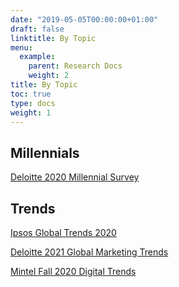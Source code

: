 ```yaml
---
date: "2019-05-05T00:00:00+01:00"
draft: false
linktitle: By Topic
menu:
  example:
    parent: Research Docs
    weight: 2
title: By Topic
toc: true
type: docs
weight: 1
---
```


## Millennials 

[Deloitte 2020 Millennial Survey](https://dng.sharepoint.com/sites/KnowledgeCenter2/Shared%20Documents/General/deloitte/deloitte-2020-millennial-survey.pdf)

## Trends 

[Ipsos Global Trends 2020](https://dng.sharepoint.com/sites/KnowledgeCenter2/Shared%20Documents/General/deloitte/deloitte-2020-millennial-survey.pdf)

[Deloitte 2021 Global Marketing Trends](https://dng.sharepoint.com/sites/KnowledgeCenter2/Shared%20Documents/General/deloitte/DI_2021-Global-Marketing-Trends_US.pdf)

[Mintel Fall 2020 Digital Trends](https://dng.sharepoint.com/sites/KnowledgeCenter2/Shared%20Documents/General/mintel/Digital%20Trends%20-%20Fall%20Incl%20Impact%20of%20COVID-19%20-%20US%20-%20October%202020.pdf)





